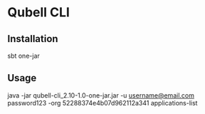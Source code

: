 Qubell CLI
==========

Installation
------------
sbt one-jar


Usage
-----
java -jar qubell-cli_2.10-1.0-one-jar.jar -u username@email.com password123 -org 52288374e4b07d962112a341 applications-list
